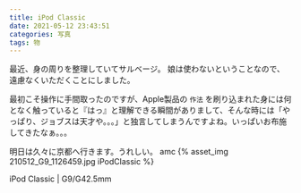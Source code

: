 ```yaml
---
title: iPod Classic
date: 2021-05-12 23:43:51
categories: 写真
tags: 物
---
```


最近、身の周りを整理していてサルベージ。
娘は使わないということなので、遠慮なくいただくことにしました。

最初こそ操作に手間取ったのですが、Apple製品の `作法` を刷り込まれた身には何となく触っていると『はっ』と理解できる瞬間がありまして、そんな時には「やっぱり、ジョブスは天才や。。。」と独言してしまうんですよね。いっぱいお布施してきたなぁ。。。

明日は久々に京都へ行きます。うれしい。
amc
{% asset_img 210512_G9_1126459.jpg iPodClassic %}

iPod Classic | G9/G42.5mm